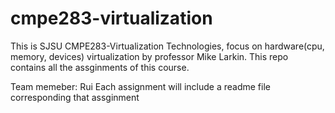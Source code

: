 # cmpe283-virtualization
This is SJSU CMPE283-Virtualization Technologies, focus on hardware(cpu, memory, devices) virtualization by professor Mike Larkin.
This repo contains all the assginments of this course.  

Team memeber: Rui
Each assignment will include a readme file corresponding that assginment 
